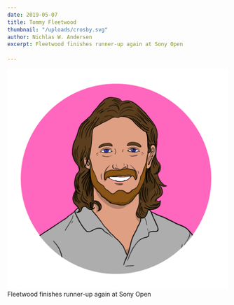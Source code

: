 ```yaml
---
date: 2019-05-07
title: Tommy Fleetwood
thumbnail: "/uploads/crosby.svg"
author: Nichlas W. Andersen
excerpt: Fleetwood finishes runner-up again at Sony Open

---
```

![](/uploads/tommy_fleetwood.svg)Fleetwood finishes runner-up again at Sony Open